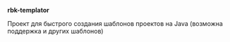 **rbk-templator**

Проект для быстрого создания шаблонов проектов на Java (возможна поддержка и других шаблонов)
